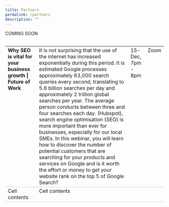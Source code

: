 ```yaml
---
title: Partners
permalink: /partners
description: ""
---
```

COMING SOON


 
  <style type="text/css">


tr {
    border-bottom: 1px solid #ccc;
}
   
   
td {
vertical-align: top;
text-align: left;
}


</style>


<table>
</table><table width="100%" cellspacing="0" cellpadding="20" border="0">


  <tbody><tr><td><strong>Why SEO is vital for your business growth | Future of Work</strong></td>
  <td>It is not surprising that the use of the internet has increased exponentially during this period. It is estimated Google processes approximately 63,000 search queries every second, translating to 5.6 billion searches per day and approximately 2 trillion global searches per year. The average person conducts between three and four searches each day. (Hubspot), search engine optimisation (SEO) is more important than ever for businesses, especially for our local SMEs.
In this webinar, you will learn how to discover the number of potential customers that are searching for your products and services on Google and is it worth the effort or money to get your website rank on the top 5 of Google Search?
</td>
  <td>15-Dec, 7pm - 8pm </td>
  <td>Zoom</td>
  

</tr>
<tr>
</tr><tr class="row"><td>Cell contents</td>
<td>Cell contents</td>
</tr>



<!-- End your code here -->
  

</tbody></table>